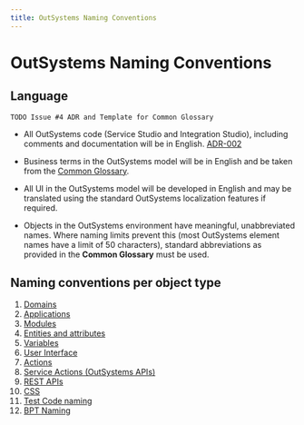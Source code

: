 ```yaml
---
title: OutSystems Naming Conventions
---
```

# OutSystems Naming Conventions

## Language

    TODO Issue #4 ADR and Template for Common Glossary

* All OutSystems code (Service Studio and Integration Studio), including comments and documentation will be in English. [ADR-002](adr\ADR-002-standard-language-is-English.html)
* Business terms in the OutSystems model will be in English and be taken from the [Common Glossary](../common-glossary-template.html).

* All UI in the OutSystems model will be developed in English and may be translated using the standard OutSystems localization features if required.
* Objects in the OutSystems environment have meaningful, unabbreviated names. Where naming limits prevent this (most OutSystems element names have a limit of 50 characters), standard abbreviations as provided in the **Common Glossary** must be used.

## Naming conventions per object type

1. [Domains](..\naming\domain-naming.html)
1. [Applications](..\naming\application-naming.html)
1. [Modules](..\naming\module-naming.html)
1. [Entities and attributes](..\naming\entity-naming.html)
1. [Variables](..\naming\variable-naming.html)
1. [User Interface](..\naming\user-interface-naming.html)
1. [Actions](..\naming\action-naming.html)
1. [Service Actions (OutSystems APIs)](..\naming\service-action-naming.html)
1. [REST APIs](..\naming\rest-api-naming.html)
1. [CSS](..\naming\css-naming.html)
1. [Test Code naming](..\naming\test-code-naming.html)
1. [BPT Naming](..\naming\bpt-naming.html)
